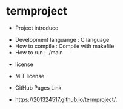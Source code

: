 # termproject
* Project introduce
- Development languange : C language
- How to compile : Compile with makefile
- How to run : ./main

* license
- MIT license

* GitHub Pages Link 
- https://201324517.github.io/termproject/.
